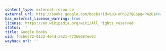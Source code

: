```yaml
---
content_type: external-resource
external_url: http://books.google.com/books?id=VpQ-oPn327QC&pg=PA261#v=onepage
has_external_license_warning: true
license: https://en.wikipedia.org/wiki/All_rights_reserved
status: ''
title: Google Books
uid: fdcb6572-0132-4e4d-ae21-47366687ec03
wayback_url: ''
---
```


